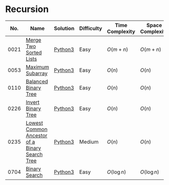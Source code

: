 # Recursion

| No.  | Name  | Solution | Difficulty | Time Complexity | Space Complexity |
| --- | --- | --- | --- | --- | --- |
| 0021 | [Merge Two Sorted Lists](https://leetcode.com/problems/merge-two-sorted-lists/) | [Python3](hhttps://leetcode.com/problems/merge-two-sorted-lists/solutions/4022871/merge-two-sorted-lists-python-easy-explanations/) | Easy | $O(m + n)$ | $O(m + n)$ |
| 0053 | [Maximum Subarray](https://leetcode.com/problems/maximum-subarray/) | [Python3](https://leetcode.com/problems/maximum-subarray/solutions/4047524/maximum-subarray-python-easy-explanations/) | Easy | $O(n)$ | $O(n)$ |
| 0110 | [Balanced Binary Tree](https://leetcode.com/problems/balanced-binary-tree/) | [Python3](https://leetcode.com/problems/balanced-binary-tree/solutions/4100117/balanced-binary-tree-python-easy-explanations/) | Easy | $O(n)$ | $O(n)$ |
| 0226 | [Invert Binary Tree](https://leetcode.com/problems/invert-binary-tree/solutions/4070774/invert-binary-tree-python-easy-explanations/) | [Python3](https://leetcode.com/problems/invert-binary-tree/solutions/4070774/invert-binary-tree-python-easy-explanations/) | Easy | $O(n)$ | $O(n)$ |
| 0235 | [Lowest Common Ancestor of a Binary Search Tree](https://leetcode.com/problems/lowest-common-ancestor-of-a-binary-search-tree/) | [Python3](https://leetcode.com/problems/lowest-common-ancestor-of-a-binary-search-tree/solutions/4099505/lowest-common-ancestor-of-a-binary-search-tree-python-easy-explanations/) | Medium | $O(n)$ | $O(n)$ |
| 0704 | [Binary Search](https://leetcode.com/problems/binary-search/) | [Python3](https://leetcode.com/problems/binary-search/solutions/4074950/binary-search-python-easy-explanations/) | Easy | $O(\log n)$ | $O(\log n)$ |
